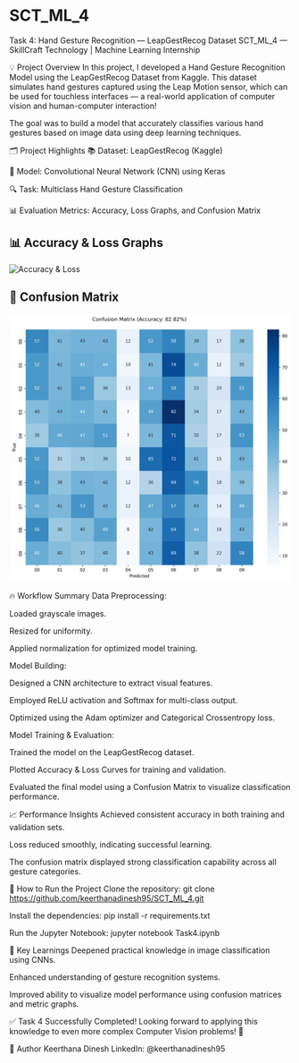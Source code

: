 # SCT_ML_4
Task 4: Hand Gesture Recognition — LeapGestRecog Dataset
SCT_ML_4 — SkillCraft Technology | Machine Learning Internship

💡 Project Overview
In this project, I developed a Hand Gesture Recognition Model using the LeapGestRecog Dataset from Kaggle. This dataset simulates hand gestures captured using the Leap Motion sensor, which can be used for touchless interfaces — a real-world application of computer vision and human-computer interaction!

The goal was to build a model that accurately classifies various hand gestures based on image data using deep learning techniques.

🗂️ Project Highlights
📚 Dataset: LeapGestRecog (Kaggle)

🧠 Model: Convolutional Neural Network (CNN) using Keras

🔍 Task: Multiclass Hand Gesture Classification

📊 Evaluation Metrics: Accuracy, Loss Graphs, and Confusion Matrix
## 📊 Accuracy & Loss Graphs
![Accuracy & Loss](/accuracy_loss_plot.png)

## 📌 Confusion Matrix
![Confusion Matrix](/confusion_matrix.png)


🔥 Workflow Summary
Data Preprocessing:

Loaded grayscale images.

Resized for uniformity.

Applied normalization for optimized model training.

Model Building:

Designed a CNN architecture to extract visual features.

Employed ReLU activation and Softmax for multi-class output.

Optimized using the Adam optimizer and Categorical Crossentropy loss.

Model Training & Evaluation:

Trained the model on the LeapGestRecog dataset.

Plotted Accuracy & Loss Curves for training and validation.

Evaluated the final model using a Confusion Matrix to visualize classification performance.

📈 Performance Insights
Achieved consistent accuracy in both training and validation sets.

Loss reduced smoothly, indicating successful learning.

The confusion matrix displayed strong classification capability across all gesture categories.

💾 How to Run the Project
Clone the repository:
git clone https://github.com/keerthanadinesh95/SCT_ML_4.git

Install the dependencies:
pip install -r requirements.txt

Run the Jupyter Notebook:
jupyter notebook Task4.ipynb

📌 Key Learnings
Deepened practical knowledge in image classification using CNNs.

Enhanced understanding of gesture recognition systems.

Improved ability to visualize model performance using confusion matrices and metric graphs.

✅ Task 4 Successfully Completed!
Looking forward to applying this knowledge to even more complex Computer Vision problems! 🚀

📌 Author
Keerthana Dinesh
LinkedIn: @keerthanadinesh95


